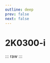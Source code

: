 ```yaml
---
outline: deep
prev: false
next: false
---
```

# 2K0300-i

::: raw
<ClientOnly>
    <ChipTables chips="2K0300-i" :fields="cpu_fields" />
</ClientOnly>
:::

<script setup>
    import ChipTables from "@/.vitepress/theme/components/ChipTables.vue"
    import cpu_fields from "@/.vitepress/theme/components/fields/cpu_fields.js"
</script>
